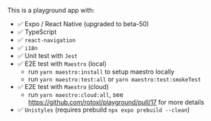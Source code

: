 This is a playground app with:

- ✅ Expo / React Native (upgraded to beta-50)
- ✅ TypeScript
- ✅ `react-navigation`
- ✅ `i18n`
- ✅ Unit test with `Jest`
- ✅ E2E test with `Maestro` (local)
  - run `yarn maestro:install` to setup maestro locally
  - run `yarn maestro:test:all` or `yarn maestro:test:smokeTest`
- ✅ E2E test with `Maestro` (cloud)
  - run `yarn maestro:cloud:all`, see https://github.com/rotoxl/playground/pull/17 for more details
- ✅ `Unistyles` (requires prebuild `npx expo prebuild --clean`)

